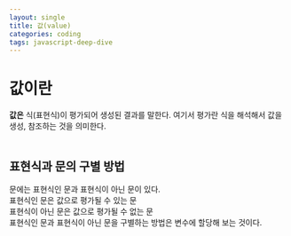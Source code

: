 ```yaml
---
layout: single
title: 값(value)
categories: coding
tags: javascript-deep-dive
---
```


# 값이란

<strong>값은</strong> 식(표현식)이 평가되어 생성된 결과를 말한다.
여기서 평가란 식을 해석해서 값을 생성, 참조하는 것을 의미한다.
<br>
<br>

## 표현식과 문의 구별 방법

문에는 표현식인 문과 표현식이 아닌 문이 있다.<br>
표현식인 문은 값으로 평가될 수 있는 문<br>
표현식이 아닌 문은 값으로 평가될 수 없는 문<br>
표현식인 문과 표현식이 아닌 문을 구별하는 방법은 변수에 할당해 보는 것이다.
